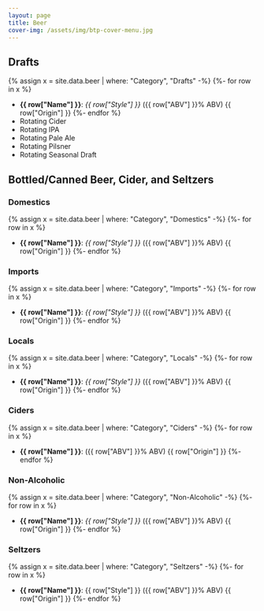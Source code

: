 ```yaml
---
layout: page
title: Beer
cover-img: /assets/img/btp-cover-menu.jpg
---
```


## Drafts

{% assign x = site.data.beer | where: "Category", "Drafts" -%}
{%- for row in x %}
* **{{ row["Name"] }}**: *{{ row["Style"] }}* ({{ row["ABV"] }}% ABV) {{ row["Origin"] }}
{%- endfor %}
* Rotating Cider
* Rotating IPA
* Rotating Pale Ale
* Rotating Pilsner
* Rotating Seasonal Draft

## Bottled/Canned Beer, Cider, and Seltzers

### Domestics

{% assign x = site.data.beer | where: "Category", "Domestics" -%}
{%- for row in x %}
* **{{ row["Name"] }}**: *{{ row["Style"] }}* ({{ row["ABV"] }}% ABV) {{ row["Origin"] }}
{%- endfor %}
&nbsp;

### Imports

{% assign x = site.data.beer | where: "Category", "Imports" -%}
{%- for row in x %}
* **{{ row["Name"] }}**: *{{ row["Style"] }}* ({{ row["ABV"] }}% ABV) {{ row["Origin"] }}
{%- endfor %}
&nbsp;

### Locals

{% assign x = site.data.beer | where: "Category", "Locals" -%}
{%- for row in x %}
* **{{ row["Name"] }}**: *{{ row["Style"] }}* ({{ row["ABV"] }}% ABV) {{ row["Origin"] }}
{%- endfor %}
&nbsp;

### Ciders

{% assign x = site.data.beer | where: "Category", "Ciders" -%}
{%- for row in x %}
* **{{ row["Name"] }}**: ({{ row["ABV"] }}% ABV) {{ row["Origin"] }}
{%- endfor %}
&nbsp;

### Non-Alcoholic

{% assign x = site.data.beer | where: "Category", "Non-Alcoholic" -%}
{%- for row in x %}
* **{{ row["Name"] }}**: *{{ row["Style"] }}* ({{ row["ABV"] }}% ABV) {{ row["Origin"] }}
{%- endfor %}

### Seltzers

{% assign x = site.data.beer | where: "Category", "Seltzers" -%}
{%- for row in x %}
* **{{ row["Name"] }}**: {{ row["Style"] }} ({{ row["ABV"] }}% ABV) {{ row["Origin"] }}
{%- endfor %}
&nbsp;
